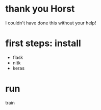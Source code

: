 # thank you Horst
I couldn't have done this without your help!


# first steps: install
* flask
* nltk
* keras



# run 
train